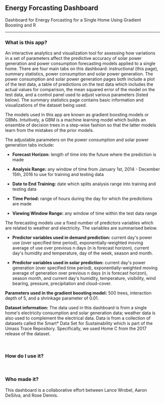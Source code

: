 ## Energy Forcasting Dashboard
Dashboard for Energy Forcasting for a Single Home Using Gradient Boosting and R
***

### What is this app?
<p>
An interactive analytics and visualization tool for assessing how variations in a set of parameters affect the predictive accuracy of solar power generation and power consumption forecasting models applied to a single home. There are four main tabs on this dashboard: instructional (this page), summary statistics, power consumption and solar power generation. The power consumption and solar power generation pages both include a plot of the test data, a table of predictions on the test data which includes the actual values for comparison, the mean squared error of the model on the test data, and a control panel used to adjust various parameters (listed below). The summary statistics page contains basic information and visualizations of the dataset being used.
</p>
<p>
The models used in this app are known as gradient boosting models or GBMs. Intuitively, a GBM is a machine learning model which builds an ensemble of decision trees in a step-wise fashion so that the latter models learn from the mistakes of the prior models. 
</p>
<p>
The adjustable parameters on the power consumption and solar power generation tabs include:
</p>

<p><ul><li>	<b>Forecast Horizon:</b> length of time into the future where the prediction is made </li></ul><p>
<p><ul><li>	<b>Analysis Range:</b> any window of time from January 1st, 2014 - December 15th, 2016 to use for training and testing data </li></ul></p>
<p><ul><li>	<b>Date to End Training:</b> date which splits analysis range into training and testing data </li></ul></p>
<p><ul><li> <b>Time Period:</b> range of hours during the day for which the predictions are made </li></ul></p>
<p><ul><li>	<b>Viewing Window Range:</b> any window of time within the test data range </li></ul></p>

<p>
The forecasting models use a fixed number of predictors variables which are related to weather and electricity. The variables are summarised below.
</p>
<p>
<b><ul><li>Predictor variables used in demand prediction:</b> 
	current day's power use (over specified time period),    exponentially-weighted moving average of use over previous n days (n is forecast     horizon), current day's humidity and temperature, day of the week, season and month.
</ul></li></p>
<p><ul><li>
<b>Predictor variables used in solar prediction:</b>
	current day's power generation (over specified time period), exponentially-weighted moving average of generation over previous n days (n is forecast horizon), season month, and current day's humidity, temperature, visibility, wind bearing, pressure, precipitation and cloud-cover.
</li></ul></p>
<b>Parameters used in the gradient boosting model:</b>
	500 trees, interaction depth of 5, and a shrinkage parameter of 0.01.

<b>Dataset information:</b> The data used in this dashboard is from a single home's electricity consumption and solar generation data; weather data is also used to complement the electrical data. Data is from a collection of datasets called the Smart* Data Set for Sustainability  which is part of the Umass Trace Repository. Specifically, we used Home C from the 2017 release of the dataset.

<br> 

### How do I use it?


<br>

### Who made it?

This dashboard is a collaborative effort between Lance Wrobel, Aaron DeSilva, and Rose Dennis.

